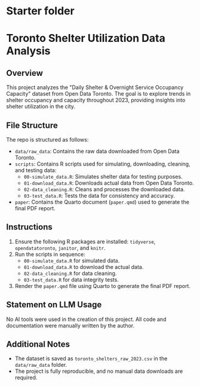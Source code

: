 # Starter folder

# Toronto Shelter Utilization Data Analysis

## Overview

This project analyzes the "Daily Shelter & Overnight Service Occupancy Capacity" dataset from Open Data Toronto. The goal is to explore trends in shelter occupancy and capacity throughout 2023, providing insights into shelter utilization in the city.

## File Structure

The repo is structured as follows:

- `data/raw_data`: Contains the raw data downloaded from Open Data Toronto.
- `scripts`: Contains R scripts used for simulating, downloading, cleaning, and testing data:
  - `00-simulate_data.R`: Simulates shelter data for testing purposes.
  - `01-download_data.R`: Downloads actual data from Open Data Toronto.
  - `02-data_cleaning.R`: Cleans and processes the downloaded data.
  - `03-test_data.R`: Tests the data for consistency and accuracy.
- `paper`: Contains the Quarto document (`paper.qmd`) used to generate the final PDF report.

## Instructions

1. Ensure the following R packages are installed: `tidyverse`, `opendatatoronto`, `janitor`, and `knitr`.
2. Run the scripts in sequence:
   - `00-simulate_data.R` for simulated data.
   - `01-download_data.R` to download the actual data.
   - `02-data_cleaning.R` for data cleaning.
   - `03-test_data.R` for data integrity tests.
3. Render the `paper.qmd` file using Quarto to generate the final PDF report.

## Statement on LLM Usage

No AI tools were used in the creation of this project. All code and documentation were manually written by the author.

## Additional Notes

- The dataset is saved as `toronto_shelters_raw_2023.csv` in the `data/raw_data` folder.
- The project is fully reproducible, and no manual data downloads are required.

